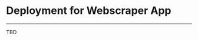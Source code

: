 <p><b><h1>Deployment for Webscraper App</h1></b></p>

--------------------------------------------------------

TBD
